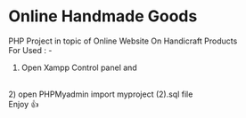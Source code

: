 # Online Handmade Goods 
PHP Project in topic of Online Website On Handicraft Products
<br>
For Used : -
<br>
1) Open Xampp Control panel and 
<br>
2) open PHPMyadmin import myproject (2).sql file 
<br>
Enjoy 👍
